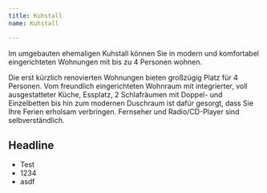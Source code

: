 ```yaml
---
title: Kuhstall
name: Kuhstall

---
```

Im umgebauten ehemaligen Kuhstall können Sie in modern und komfortabel eingerichteten Wohnungen mit bis zu 4 Personen wohnen.
<!--more-->
Die erst kürzlich renovierten Wohnungen bieten großzügig Platz für 4 Personen. Vom freundlich eingerichteten Wohnraum mit integrierter, voll ausgestatteter Küche, Essplatz, 2 Schlafräumen mit Doppel- und Einzelbetten bis hin zum modernen Duschraum ist dafür gesorgt, dass Sie Ihre Ferien erholsam verbringen. Fernseher und Radio/CD-Player sind selbverständlich.

## Headline

* Test
* 1234
* asdf
